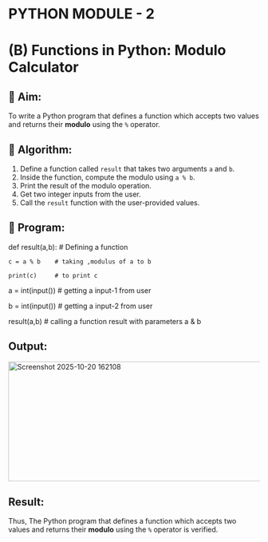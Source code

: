 # PYTHON MODULE - 2
# (B) Functions in Python: Modulo Calculator

## 🎯 Aim:
To write a Python program that defines a function which accepts two values and returns their **modulo** using the `%` operator.

## 🧠 Algorithm:
1. Define a function called `result` that takes two arguments `a` and `b`.
2. Inside the function, compute the modulo using `a % b`.
3. Print the result of the modulo operation.
4. Get two integer inputs from the user.
5. Call the `result` function with the user-provided values.

## 🧾 Program:

def result(a,b): # Defining a function

    c = a % b    # taking ,modulus of a to b
    
    print(c)     # to print c

a = int(input()) # getting a input-1 from user

b = int(input()) # getting a input-2 from user

result(a,b) # calling a function result with parameters a & b

## Output:

<img width="761" height="240" alt="Screenshot 2025-10-20 162108" src="https://github.com/user-attachments/assets/3025db4d-c663-4cce-a2b9-44d8392c1f64" />

## Result:
Thus, The Python program that defines a function which accepts two values and returns their **modulo** using the `%` operator is verified.
